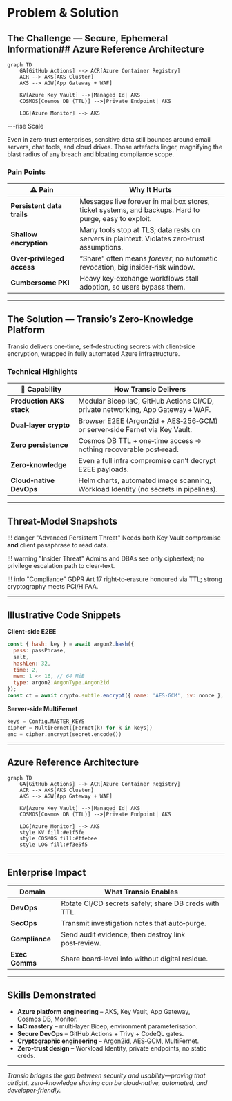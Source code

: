 # Problem & Solution

## The Challenge — Secure, Ephemeral Information## Azure Reference Architecture

```mermaid
graph TD
    GA[GitHub Actions] --> ACR[Azure Container Registry]
    ACR --> AKS[AKS Cluster]
    AKS --> AGW[App Gateway + WAF]

    KV[Azure Key Vault] -->|Managed Id| AKS
    COSMOS[Cosmos DB (TTL)] -->|Private Endpoint| AKS

    LOG[Azure Monitor] --> AKS
```

---rise Scale

Even in zero‑trust enterprises, sensitive data still bounces around email servers, chat tools, and cloud drives.  Those artefacts linger, magnifying the blast radius of any breach and bloating compliance scope.

### Pain Points

| ⚠️ Pain                    | Why It Hurts                                                                                           |
| -------------------------- | ------------------------------------------------------------------------------------------------------ |
| **Persistent data trails** | Messages live forever in mailbox stores, ticket systems, and backups.  Hard to purge, easy to exploit. |
| **Shallow encryption**     | Many tools stop at TLS; data rests on servers in plaintext.  Violates zero‑trust assumptions.          |
| **Over‑privileged access** | “Share” often means *forever*; no automatic revocation, big insider‑risk window.                       |
| **Cumbersome PKI**         | Heavy key‑exchange workflows stall adoption, so users bypass them.                                     |

---

## The Solution — Transio’s Zero‑Knowledge Platform

Transio delivers one‑time, self‑destructing secrets with client‑side encryption, wrapped in fully automated Azure infrastructure.

### Technical Highlights

| 🚀 Capability            | How Transio Delivers                                                                |
| ------------------------ | ----------------------------------------------------------------------------------- |
| **Production AKS stack** | Modular Bicep IaC, GitHub Actions CI/CD, private networking, App Gateway + WAF.     |
| **Dual‑layer crypto**    | Browser E2EE (Argon2id + AES‑256‑GCM) or server‑side Fernet via Key Vault.          |
| **Zero persistence**     | Cosmos DB TTL + one‑time access → nothing recoverable post‑read.                    |
| **Zero‑knowledge**       | Even a full infra compromise can’t decrypt E2EE payloads.                           |
| **Cloud‑native DevOps**  | Helm charts, automated image scanning, Workload Identity (no secrets in pipelines). |

---

## Threat‑Model Snapshots

!!! danger "Advanced Persistent Threat"
Needs both Key Vault compromise **and** client passphrase to read data.

!!! warning "Insider Threat"
Admins and DBAs see only ciphertext; no privilege escalation path to clear‑text.

!!! info "Compliance"
GDPR Art 17 right‑to‑erasure honoured via TTL; strong cryptography meets PCI/HIPAA.

---

## Illustrative Code Snippets

**Client‑side E2EE**

```javascript
const { hash: key } = await argon2.hash({
  pass: passPhrase,
  salt,
  hashLen: 32,
  time: 2,
  mem: 1 << 16, // 64 MiB
  type: argon2.ArgonType.Argon2id
});
const ct = await crypto.subtle.encrypt({ name: 'AES-GCM', iv: nonce }, key, text);
```

**Server‑side MultiFernet**

```python
keys = Config.MASTER_KEYS
cipher = MultiFernet([Fernet(k) for k in keys])
enc = cipher.encrypt(secret.encode())
```

---

## Azure Reference Architecture

```mermaid
graph TD
    GA[GitHub Actions] --> ACR[Azure Container Registry]
    ACR --> AKS[AKS Cluster]
    AKS --> AGW[App Gateway + WAF]

    KV[Azure Key Vault] -->|Managed Id| AKS
    COSMOS[Cosmos DB (TTL)] -->|Private Endpoint| AKS

    LOG[Azure Monitor] --> AKS
    style KV fill:#e1f5fe
    style COSMOS fill:#ffebee
    style LOG fill:#f3e5f5
```

---

## Enterprise Impact

| Domain         | What Transio Enables                                  |
| -------------- | ----------------------------------------------------- |
| **DevOps**     | Rotate CI/CD secrets safely; share DB creds with TTL. |
| **SecOps**     | Transmit investigation notes that auto‑purge.         |
| **Compliance** | Send audit evidence, then destroy link post‑review.   |
| **Exec Comms** | Share board‑level info without digital residue.       |

---

## Skills Demonstrated

* **Azure platform engineering** – AKS, Key Vault, App Gateway, Cosmos DB, Monitor.
* **IaC mastery** – multi‑layer Bicep, environment parameterisation.
* **Secure DevOps** – GitHub Actions + Trivy + CodeQL gates.
* **Cryptographic engineering** – Argon2id, AES‑GCM, MultiFernet.
* **Zero‑trust design** – Workload Identity, private endpoints, no static creds.

---

*Transio bridges the gap between security and usability—proving that airtight, zero‑knowledge sharing can be cloud‑native, automated, and developer‑friendly.*